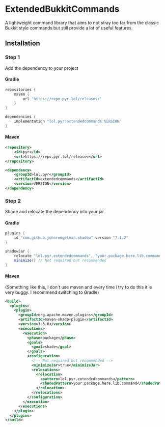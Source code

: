 # ExtendedBukkitCommands
A lightweight command library that aims to not stray too far from the 
classic Bukkit style commands but still provide a lot of useful features.

## Installation
### Step 1 
Add the dependency to your project

#### Gradle
```groovy
repositories {
    maven {
        url "https://repo.pyr.lol/releases/"
    }
}

dependencies {
    implementation "lol.pyr:extendedcommands:VERSION"
}
```

#### Maven
```xml
<repository>
    <id>pyr</id>
    <url>https://repo.pyr.lol/releases</url>
</repository>
```
```xml
<dependency>
    <groupId>lol.pyr</groupId>
    <artifactId>extendedcommands</artifactId>
    <version>VERSION</version>
</dependency>
```

### Step 2
Shade and relocate the dependency into your jar

#### Gradle
```groovy
plugins {
    id "com.github.johnrengelman.shadow" version "7.1.2"
}

shadowJar {
    relocate "lol.pyr.extendedcommands", "your.package.here.lib.command"
    minimize() // Not required but recommended
}
```

#### Maven
(Something like this, I don't use maven and every time i try to do this it is very buggy. I recommend switching to Gradle)
```xml
<build>
  <plugins>
    <plugin>
      <groupId>org.apache.maven.plugins</groupId>
      <artifactId>maven-shade-plugin</artifactId>
      <version>3.3.0</version>
      <executions>
        <execution>
          <phase>package</phase>
          <goals>
            <goal>shade</goal>
          </goals>
          <configuration>
            <!-- Not required but recommended -->
            <minimizeJar>true</minimizeJar>
            <relocations>
              <relocation>
                <pattern>lol.pyr.extendedcommands</pattern>
                <shadedPattern>your.package.here.lib.command</shadedPattern>
              </relocation>
            </relocations>
          </configuration>
        </execution>
      </executions>
    </plugin>
  </plugins>
</build>
```